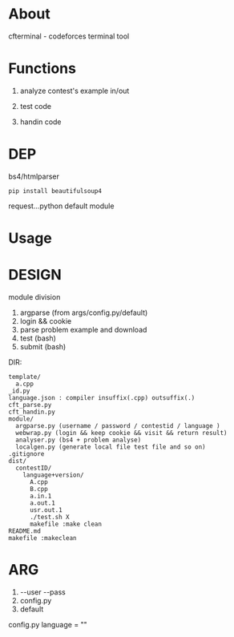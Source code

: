 # About

cfterminal - codeforces terminal tool

# Functions

1. analyze contest's example in/out

2. test code

3. handin code

# DEP

bs4/htmlparser

`pip install beautifulsoup4`

request...python default module
# Usage


# DESIGN

module division 

1. argparse (from args/config.py/default)
2. login && cookie 
3. parse problem example and download
4. test (bash)
5. submit (bash)

DIR:

```
template/
  a.cpp
_id.py
language.json : compiler insuffix(.cpp) outsuffix(.)
cft_parse.py
cft_handin.py
module/
  argparse.py (username / password / contestid / language )
  webwrap.py (login && keep cookie && visit && return result)
  analyser.py (bs4 + problem analyse)
  localgen.py (generate local file test file and so on)
.gitignore
dist/
  contestID/
    language+version/
      A.cpp
      B.cpp
      a.in.1
      a.out.1
      usr.out.1
      ./test.sh X
      makefile :make clean
README.md
makefile :makeclean
```


# ARG 

1. --user --pass
2. config.py
3. default



config.py
language = ""


